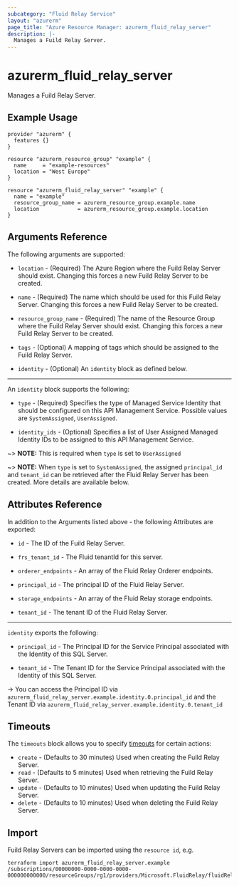 ```yaml
---
subcategory: "Fluid Relay Service"
layout: "azurerm"
page_title: "Azure Resource Manager: azurerm_fluid_relay_server"
description: |-
  Manages a Fuild Relay Server.
---
```


# azurerm_fluid_relay_server

Manages a Fuild Relay Server.

## Example Usage

```hcl
provider "azurerm" {
  features {}
}

resource "azurerm_resource_group" "example" {
  name     = "example-resources"
  location = "West Europe"
}

resource "azurerm_fluid_relay_server" "example" {
  name = "example"
  resource_group_name = azurerm_resource_group.example.name
  location            = azurerm_resource_group.example.location
}
```

## Arguments Reference

The following arguments are supported:

* `location` - (Required) The Azure Region where the Fuild Relay Server should exist. Changing this forces a new Fuild Relay Server to be created.

* `name` - (Required) The name which should be used for this Fuild Relay Server. Changing this forces a new Fuild Relay Server to be created.

* `resource_group_name` - (Required) The name of the Resource Group where the Fuild Relay Server should exist. Changing this forces a new Fuild Relay Server to be created.

* `tags` - (Optional) A mapping of tags which should be assigned to the Fuild Relay Server.

* `identity` - (Optional) An `identity` block as defined below.

---

An `identity` block supports the following:

* `type` - (Required) Specifies the type of Managed Service Identity that should be configured on this API Management Service. Possible values are `SystemAssigned`, `UserAssigned`.

* `identity_ids` - (Optional) Specifies a list of User Assigned Managed Identity IDs to be assigned to this API Management Service.

~> **NOTE:** This is required when `type` is set to `UserAssigned`

~> **NOTE:** When `type` is set to `SystemAssigned`, the assigned `principal_id` and `tenant_id` can be retrieved after the Fluid Relay Server has been created. More details are available below.

## Attributes Reference

In addition to the Arguments listed above - the following Attributes are exported: 

* `id` - The ID of the Fuild Relay Server.

* `frs_tenant_id` - The Fluid tenantId for this server.

* `orderer_endpoints` - An array of the Fluid Relay Orderer endpoints.

* `principal_id` - The principal ID of the Fluid Relay Server.

* `storage_endpoints` - An array of the Fluid Relay storage endpoints.

* `tenant_id` - The tenant ID of the Fluid Relay Server.

---

`identity` exports the following:

* `principal_id` - The Principal ID for the Service Principal associated with the Identity of this SQL Server.

* `tenant_id` - The Tenant ID for the Service Principal associated with the Identity of this SQL Server.

-> You can access the Principal ID via `azurerm_fluid_relay_server.example.identity.0.principal_id` and the Tenant ID via `azurerm_fluid_relay_server.example.identity.0.tenant_id`

## Timeouts

The `timeouts` block allows you to specify [timeouts](https://www.terraform.io/docs/configuration/resources.html#timeouts) for certain actions:

* `create` - (Defaults to 30 minutes) Used when creating the Fuild Relay Server.
* `read` - (Defaults to 5 minutes) Used when retrieving the Fuild Relay Server.
* `update` - (Defaults to 10 minutes) Used when updating the Fuild Relay Server.
* `delete` - (Defaults to 10 minutes) Used when deleting the Fuild Relay Server.

## Import

Fuild Relay Servers can be imported using the `resource id`, e.g.

```shell
terraform import azurerm_fluid_relay_server.example /subscriptions/00000000-0000-0000-0000-000000000000/resourceGroups/rg1/providers/Microsoft.FluidRelay/fluidRelayServers/server1
```
